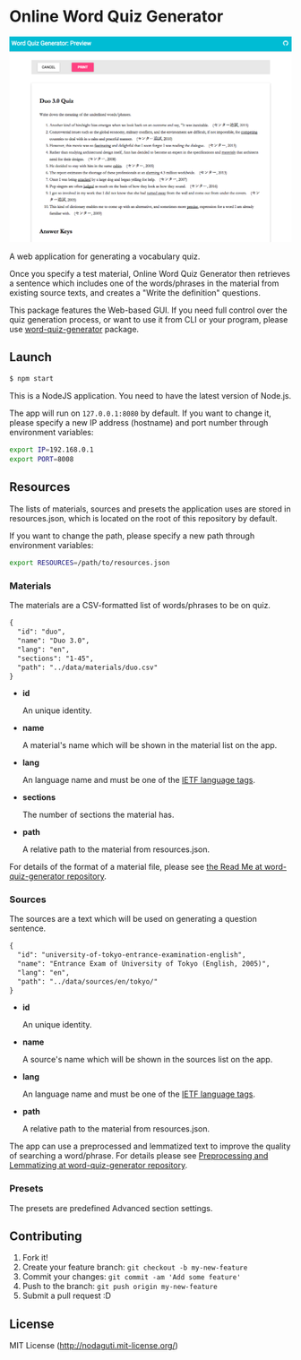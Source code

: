 # Online Word Quiz Generator

![screenshot.png](screenshot.png)

A web application for generating a vocabulary quiz.

Once you specify a test material, Online Word Quiz Generator then retrieves a sentence which includes one of the words/phrases in the material from existing source texts, and creates a "Write the definition" questions.

This package features the Web-based GUI.
If you need full control over the quiz generation process, or want to use it from CLI or your program, please use [word-quiz-generator](https://github.com/nodaguti/word-quiz-generator) package.

## Launch
```sh
$ npm start
```

This is a NodeJS application. You need to have the latest version of Node.js.

The app will run on `127.0.0.1:8080` by default. If you want to change it, please specify a new IP address (hostname) and port number through environment variables:

```sh
export IP=192.168.0.1
export PORT=8008
```

## Resources

The lists of materials, sources and presets the application uses are stored in resources.json, which is located on the root of this repository by default.

If you want to change the path, please specify a new path through environment variables:

```sh
export RESOURCES=/path/to/resources.json
```

### Materials

The materials are a CSV-formatted list of words/phrases to be on quiz.

```
{
  "id": "duo",
  "name": "Duo 3.0",
  "lang": "en",
  "sections": "1-45",
  "path": "../data/materials/duo.csv"
}
```

- __id__

  An unique identity.

- __name__

  A material's name which will be shown in the material list on the app.

- __lang__

  An language name and must be one of the [IETF language tags](http://unicode.org/cldr/utility/languageid.jsp).

- __sections__

  The number of sections the material has.

- __path__

  A relative path to the material from resources.json.

For details of the format of a material file, please see [the Read Me at word-quiz-generator repository](https://github.com/nodaguti/word-quiz-generator#material).

### Sources

The sources are a text which will be used on generating a question sentence.

```
{
  "id": "university-of-tokyo-entrance-examination-english",
  "name": "Entrance Exam of University of Tokyo (English, 2005)",
  "lang": "en",
  "path": "../data/sources/en/tokyo/"
}
```

- __id__

  An unique identity.

- __name__

  A source's name which will be shown in the sources list on the app.

- __lang__

  An language name and must be one of the [IETF language tags](http://unicode.org/cldr/utility/languageid.jsp).

- __path__

  A relative path to the material from resources.json.

The app can use a preprocessed and lemmatized text to improve the quality of searching a word/phrase. For details please see [Preprocessing and Lemmatizing at word-quiz-generator repository](https://github.com/nodaguti/word-quiz-generator#preprocessing-and-lemmatizing).

### Presets

The presets are predefined Advanced section settings.

## Contributing

1. Fork it!
2. Create your feature branch: `git checkout -b my-new-feature`
3. Commit your changes: `git commit -am 'Add some feature'`
4. Push to the branch: `git push origin my-new-feature`
5. Submit a pull request :D

## License

MIT License (http://nodaguti.mit-license.org/)
